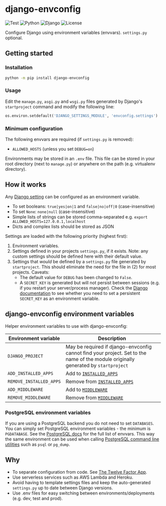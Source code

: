 # django-envconfig

![Test](https://github.com/ely-as/django-envconfig/workflows/Test/badge.svg)
![Python](https://img.shields.io/pypi/pyversions/django-envconfig)
![Django](https://img.shields.io/pypi/djversions/django-envconfig)
![License](https://img.shields.io/pypi/l/django-envconfig)

Configure Django using environment variables (envvars). `settings.py` optional.

## Getting started

### Installation
```sh
python -m pip install django-envconfig
```

### Usage
Edit the `manage.py`, `asgi.py` and `wsgi.py` files generated by Django's
`startproject` command and modify the following line:
```py
os.environ.setdefault('DJANGO_SETTINGS_MODULE', 'envconfig.settings')
```

### Minimum configuration
The following envvars are required (if `settings.py` is removed):
- `ALLOWED_HOSTS` (unless you set `DEBUG=on`)

Environments may be stored in an `.env` file. This file can be stored in your
root directory (next to `manage.py`) or anywhere on the path (e.g. virtualenv
directory).

## How it works

Any [Django setting](https://docs.djangoproject.com/en/3.2/ref/settings/) can
be configured as an environment variable.
- To set booleans: `true|yes|on|1` and `false|no|off|0` (case-insensitive)
- To set `None`: `none|null` (case-insensitive)
- Simple lists of strings can be stored comma-separated e.g. `export ALLOWED_HOSTS=127.0.0.1,localhost`
- Dicts and complex lists should be stored as JSON

Settings are loaded with the following priority (highest first):
1. Environment variables.
2. Settings defined in your projects `settings.py`, if it exists. Note: any
   custom settings should be defined here with their default value.
3. Settings that *would* be defined by a `settings.py` file generated by
   `startproject`. This should eliminate the need for the file in (2) for most
   projects. Caveats:
   - The default value for `DEBUG` has been changed to `False`.
   - A `SECRET_KEY` is generated but will not persist between sessions (e.g.
     if you restart your server/process manager). Check the
     [Django documentation](https://docs.djangoproject.com/en/dev/ref/settings/#secret-key)
     to see whether you need to set a persistent `SECRET_KEY` as an
     environment variable.

## django-envconfig environment variables

Helper environment variables to use with django-envconfig:

| Environment variable | Description |
| --- | --- |
| `DJANGO_PROJECT` | May be required if django-envconfig cannot find your project. Set to the name of the module originally generated by `startproject` |
| `ADD_INSTALLED_APPS` | Add to [`INSTALLED_APPS`](https://docs.djangoproject.com/en/dev/ref/settings/#installed-apps) |
| `REMOVE_INSTALLED_APPS` | Remove from [`INSTALLED_APPS`](https://docs.djangoproject.com/en/dev/ref/settings/#installed-apps) |
| `ADD_MIDDLEWARE` | Add to [`MIDDLEWARE`](https://docs.djangoproject.com/en/dev/topics/http/middleware/#activating-middleware) |
| `REMOVE_MIDDLEWARE` | Remove from [`MIDDLEWARE`](https://docs.djangoproject.com/en/dev/topics/http/middleware/#activating-middleware) |

### PostgreSQL environment variables

If you are using a PostgreSQL backend you do not need to set `DATABASES`. You
can simply set PostgreSQL environment variables - the minimum is `PGDATABASE`.
See the
[PostgreSQL docs](https://www.postgresql.org/docs/current/libpq-envars.html)
for the full list of envvars. This way the same environment can be used when
calling
[PostgreSQL command line utilities](https://www.postgresql.org/docs/current/reference-client.html)
such as `psql` or `pg_dump`.

## Why

- To separate configuration from code. See
  [The Twelve Factor App](https://12factor.net/).
- Use serverless services such as AWS Lambda and Heroku.
- Avoid having to template settings files and keep the auto-generated
  `settings.py` up to date between Django versions.
- Use .env files for easy switching between environments/deployments
  (e.g. dev, test and prod).

